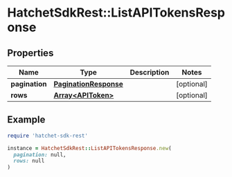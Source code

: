 # HatchetSdkRest::ListAPITokensResponse

## Properties

| Name | Type | Description | Notes |
| ---- | ---- | ----------- | ----- |
| **pagination** | [**PaginationResponse**](PaginationResponse.md) |  | [optional] |
| **rows** | [**Array&lt;APIToken&gt;**](APIToken.md) |  | [optional] |

## Example

```ruby
require 'hatchet-sdk-rest'

instance = HatchetSdkRest::ListAPITokensResponse.new(
  pagination: null,
  rows: null
)
```

